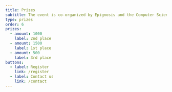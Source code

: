 ```yaml
---
title: Prizes
subtitle: The event is co-organized by Epignosis and the Computer Science Department of the University of Crete.
type: prizes
order: 6
prizes:
  - amount: 1000
    label: 2nd place
  - amount: 1500
    label: 1st place
  - amount: 500
    label: 3rd place
buttons:
  - label: Register
    link: /register
  - label: Contact us
    link: /contact
---
```


